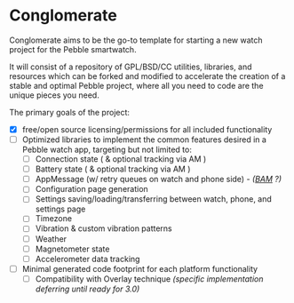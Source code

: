 # Conglomerate
Conglomerate aims to be the go-to template for starting a new watch project for the Pebble smartwatch.

It will consist of a repository of GPL/BSD/CC utilities, libraries, and resources which can be forked and modified to accelerate the creation of a stable and optimal Pebble project, where all you need to code are the unique pieces you need.

The primary goals of the project:
  - [x] free/open source licensing/permissions for all included functionality
  - [ ] Optimized libraries to implement the common features desired in a Pebble watch app, targeting but not limited to:
    - [ ] Connection state ( & optional tracking via AM )
    - [ ] Battery state ( & optional tracking via AM )
    - [ ] AppMessage (w/ retry queues on watch and phone side) - <em>([BAM](http://github.com/smallstoneapps/bam) ?)</em>
    - [ ] Configuration page generation
    - [ ] Settings saving/loading/transferring between watch, phone, and settings page
    - [ ] Timezone
    - [ ] Vibration & custom vibration patterns
    - [ ] Weather
    - [ ] Magnetometer state
    - [ ] Accelerometer data tracking
  - [ ] Minimal generated code footprint for each platform functionality
    - [ ] Compatibility with Overlay technique <em>(specific implementation deferring until ready for 3.0)</em>
